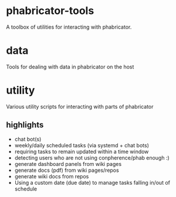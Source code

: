 # phabricator-tools
A toolbox of utilities for interacting with phabricator.

# data
Tools for dealing with data in phabricator on the host

# utility
Various utility scripts for interacting with parts of phabricator

## highlights

* chat bot(s)
* weekly/daily scheduled tasks (via systemd + chat bots)
* requiring tasks to remain updated within a time window
* detecting users who are not using conpherence/phab enough :)
* generate dashboard panels from wiki pages
* generate docs (pdf) from wiki pages/repos
* generate wiki docs from repos
* Using a custom date (due date) to manage tasks falling in/out of schedule
